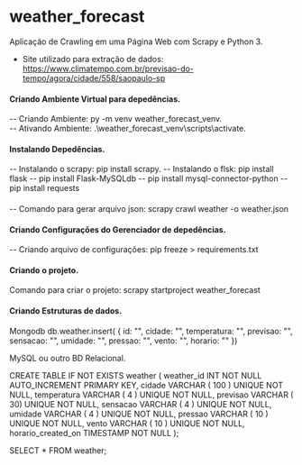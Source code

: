 # weather_forecast
Aplicação de Crawling em uma Página Web com Scrapy e Python 3.

* Site utilizado para extração de dados: https://www.climatempo.com.br/previsao-do-tempo/agora/cidade/558/saopaulo-sp


#### Criando Ambiente Virtual para depedências.
-- Criando Ambiente: py -m venv weather_forecast_venv.   
-- Ativando Ambiente: .\weather_forecast_venv\scripts\activate.

#### Instalando Depedências.
-- Instalando o scrapy: pip install scrapy.
-- Instalando o flsk: pip install flask
-- pip install Flask-MySQLdb
-- pip install mysql-connector-python
-- pip install requests

####
-- Comando para gerar arquivo json: scrapy crawl weather -o weather.json 

#### Criando Configurações do Gerenciador de depedências.
-- Criando arquivo de configurações: pip freeze > requirements.txt

#### Criando o projeto.
Comando para criar o projeto: scrapy startproject weather_forecast

#### Criando Estruturas de dados.
Mongodb
db.weather.insert(
{
    id: "", 
    cidade: "",
    temperatura: "",
    previsao: "",
    sensacao: "",
    umidade: "",
    pressao: "",
    vento:  "",
    horario: ""
})

MySQL ou outro BD Relacional.

CREATE TABLE IF NOT EXISTS weather (
    weather_id INT NOT NULL AUTO_INCREMENT PRIMARY KEY,
	cidade VARCHAR ( 100 ) UNIQUE NOT NULL,
    temperatura VARCHAR ( 4 ) UNIQUE NOT NULL,
    previsao VARCHAR ( 30) UNIQUE NOT NULL,
    sensacao VARCHAR ( 4 ) UNIQUE NOT NULL,
    umidade VARCHAR ( 4 ) UNIQUE NOT NULL,
    pressao VARCHAR ( 10 ) UNIQUE NOT NULL,
    vento VARCHAR ( 10 ) UNIQUE NOT NULL,
	horario_created_on TIMESTAMP NOT NULL
);

SELECT * FROM weather;









